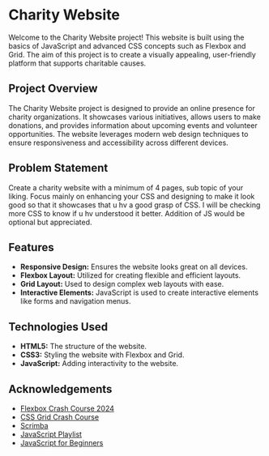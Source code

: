 # Charity Website

Welcome to the Charity Website project! This website is built using the basics of JavaScript and advanced CSS concepts such as Flexbox and Grid. The aim of this project is to create a visually appealing, user-friendly platform that supports charitable causes.

## Project Overview

The Charity Website project is designed to provide an online presence for charity organizations. It showcases various initiatives, allows users to make donations, and provides information about upcoming events and volunteer opportunities. The website leverages modern web design techniques to ensure responsiveness and accessibility across different devices.

## Problem Statement

Create a charity website with a minimum of 4 pages, sub topic of your liking. Focus mainly on enhancing your CSS and designing to make it look good so that it showcases that u hv a good grasp of CSS. I will be checking more CSS to know if u hv understood it better. Addition of JS would be optional but appreciated. 

## Features

- **Responsive Design:** Ensures the website looks great on all devices.
- **Flexbox Layout:** Utilized for creating flexible and efficient layouts.
- **Grid Layout:** Used to design complex web layouts with ease.
- **Interactive Elements:** JavaScript is used to create interactive elements like forms and navigation menus.

## Technologies Used

- **HTML5:** The structure of the website.
- **CSS3:** Styling the website with Flexbox and Grid.
- **JavaScript:** Adding interactivity to the website.

## Acknowledgements

- [Flexbox Crash Course 2024](https://youtu.be/3YW65K6LcIA?si=emi7QhTPaurK4Ta9)
- [CSS Grid Crash Course](https://youtu.be/0xMQfnTU6oo?si=YRXbNFdvt2ihIbJp)
- [Scrimba](https://v2.scrimba.com/learn-javascript-c0v)
- [JavaScript Playlist](https://www.youtube.com/playlist?list=PLu71SKxNbfoBuX3f4EOACle2y-tRC5Q37)
- [JavaScript for Beginners](https://www.youtube.com/playlist?list=PLillGF-RfqbbnEGy3ROiLWk7JMCuSyQtX)


